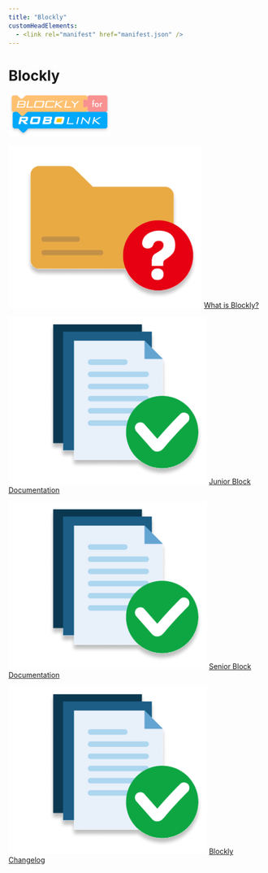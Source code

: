 ```yaml
---
title: "Blockly"
customHeadElements:
  - <link rel="manifest" href="manifest.json" />
---
```


<div className='docs_title'>
  <h1>Blockly</h1>
</div>

<div className='level2_main_image'>

  <img src="/img/CDE/Blockly-logo.png" width="200px"/>

</div>

<div className='column_3_images'>

<div className='level_image_column'>

  [![What is Blockly?](/img/CDE/what-is-icon.png)](/docs/CoDroneEDU/Blockly/How-to-use-Blockly)
  [What is Blockly?](/docs/CoDroneEDU/Blockly/How-to-use-Blockly)  

  <!--[![Offline App Documentation](/img/CDE/app-docu-icon.png)](/docs/CoDroneEDU/Blockly/Offline-App-Documentation)
  [Offline<br />App Documentation](/docs/CoDroneEDU/Blockly/Offline-App-Documentation)-->

  [![Junior Block Documentation](/img/CDE/doc-app.png)](/docs/CoDroneEDU/Blockly/Junior-Block-Documentation)
  [Junior Block<br />Documentation](/docs/CoDroneEDU/Blockly/Junior-Block-Documentation)

</div>

</div>

<div className='column_2_images'>

<div className='level_image_column'>

  [![Senior Block Documentation](/img/CDE/doc-app.png)](/docs/CoDroneEDU/Blockly/Senior-Block-Documentation)
  [Senior Block<br />Documentation](/docs/CoDroneEDU/Blockly/Senior-Block-Documentation) 

  [![Blockly Changelog](/img/CDE/doc-app.png)](/docs/CoDroneEDU/Blockly/Blockly-Changelog)
  [Blockly Changelog](/docs/CoDroneEDU/Blockly/Blockly-Changelog)

</div>

<div id='blank'></div>

</div>